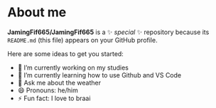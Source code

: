 # About me 


**JamingFif665/JamingFif665** is a ✨ _special_ ✨ repository because its `README.md` (this file) appears on your GitHub profile.

Here are some ideas to get you started:

- 🔭 I’m currently working on my studies
- 🌱 I’m currently learning how to use Github and VS Code
- 💬 Ask me about the weather
- 😄 Pronouns: he/him
- ⚡ Fun fact: I love to braai

